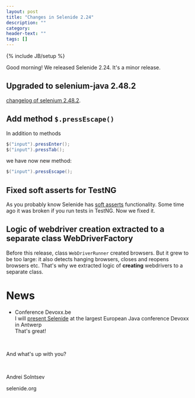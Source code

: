 ```yaml
---
layout: post
title: "Changes in Selenide 2.24"
description: ""
category:
header-text: ""
tags: []
---
```

{% include JB/setup %}

Good morning!
We released Selenide 2.24. It's a minor release.

## Upgraded to selenium-java 2.48.2

[changelog of selenium 2.48.2]({{site.SELENIUM_CHANGELOG}}).

## Add method `$.pressEscape()`

In addition to methods  

```java
$("input").pressEnter();
$("input").pressTab();
```

we have now new method:

```java
$("input").pressEscape();
```

## Fixed soft asserts for TestNG

As you probably know Selenide has [soft asserts](http://ru.selenide.org/2015/05/05/selenide-2.16-and-2.17/) functionality.
Some time ago it was broken if you run tests in TestNG. Now we fixed it. 

## Logic of webdriver creation extracted to a separate class WebDriverFactory

Before this release, class `WebDriverRunner` created browsers. But it grew to be too large: it also detects hanging 
browsers, closes and reopens browsers etc. That's why we extracted logic of **creating** webdrivers to a separate class. 


# News

* Conference Devoxx.be<br>
I will [present Selenide](http://cfp.devoxx.be/2015/talk/QBD-3461/Selenide:_concise_UI_Tests_in_Java._From_developers_for_developers.) at the largest European Java conference Devoxx in Antwerp<br>
That's great!

<br/>

And what's up with you?

<br/>

Andrei Solntsev

selenide.org
